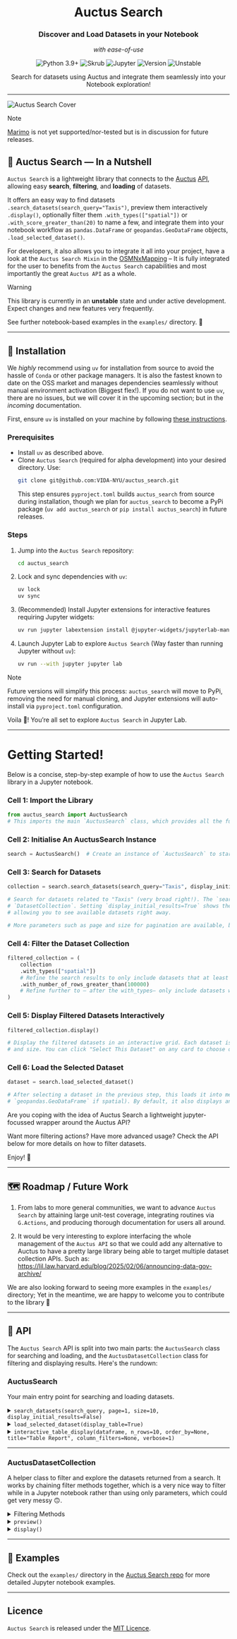 <div align="center">
   <h1>Auctus Search</h1>
   <h3>Discover and Load Datasets in your Notebook</h3>
    <p><i>with ease-of-use</i></p>
   <p>
      <img src="https://img.shields.io/static/v1?label=Python&message=3.9%2B&color=3776AB&style=for-the-badge&logo=python&logoColor=white" alt="Python 3.9+">
      <img src="https://img.shields.io/badge/Skrub-FF9800?style=for-the-badge&logo=scikit-learn&logoColor=white" alt="Skrub">
      <img src="https://img.shields.io/badge/Jupyter-F37626?style=for-the-badge&logo=jupyter&logoColor=white" alt="Jupyter">
      <img src="https://img.shields.io/badge/Version-0.1.0-red?style=for-the-badge" alt="Version">
      <img src="https://img.shields.io/badge/status-unstable-orange?style=for-the-badge" alt="Unstable">
   </p>
   <p>Search for datasets using Auctus and integrate them seamlessly into your Notebook exploration!</p>
</div>

---

![Auctus Search Cover](public/resources/auctus_search_main_cover.png)

> [!NOTE]
> [Marimo](https://github.com/marimo-team/marimo) is not yet supported/nor-tested but is in discussion for future
> releases.

## 🌆 Auctus Search –– In a Nutshell

`Auctus Search` is a lightweight library that connects to the
[Auctus](https://github.com/VIDA-NYU/auctus) [API](https://docs.auctus.vida-nyu.org/rest/),
allowing easy **search**, **filtering**, and **loading** of datasets.

It offers an easy way to find datasets `.search_datasets(search_query="Taxis")`, 
preview them interactively `.display()`, optionally filter them `.with_types(["spatial"])` or `.with_score_greater_than(20)` to name a few,
and integrate them into your notebook workflow
as `pandas.DataFrame` or `geopandas.GeoDataFrame` objects, `.load_selected_dataset()`.

For developers, it also allows you to integrate it all into your project, have a look at the `Auctus Search Mixin`
in the [OSMNxMapping](https://github.com/VIDA-NYU/OSMNXMapping) – It is fully integrated for the user to benefits from
the `Auctus Search` capabilities and most importantly the great `Auctus API` as a whole.

> [!WARNING]
> This library is currently in an **unstable** state and under active development.
> Expect changes and new features very frequently.


See further notebook-based examples in the `examples/` directory. 📓

---

## 🥐 Installation

We *highly* recommend using `uv` for installation from source to avoid the hassle of `Conda` or other package managers.
It is also the fastest known to date on the OSS market and manages dependencies seamlessly without manual environment
activation (Biggest flex!). If you do not want to use `uv`, there are no issues, but we will cover it in the upcoming
section; but in the *incoming* documentation.

First, ensure `uv` is installed on your machine by
following [these instructions](https://docs.astral.sh/uv/getting-started/installation/).

### Prerequisites

- Install `uv` as described above.
- Clone `Auctus Search` (required for alpha development) into your desired directory. Use:
  ```bash
  git clone git@github.com:VIDA-NYU/auctus_search.git
  ```
  This step ensures `pyproject.toml` builds `auctus_search` from source during installation, though we plan for
  `auctus_search` to become a PyPi package (`uv add auctus_search` or `pip install auctus_search`) in future releases.

### Steps

1. Jump into the `Auctus Search` repository:
   ```bash
   cd auctus_search
   ```
2. Lock and sync dependencies with `uv`:
   ```bash
   uv lock
   uv sync
   ```
3. (Recommended) Install Jupyter extensions for interactive features requiring Jupyter widgets:
   ```bash
   uv run jupyter labextension install @jupyter-widgets/jupyterlab-manager
   ```
4. Launch Jupyter Lab to explore `Auctus Search` (Way faster than running Jupyter without `uv`):
   ```bash
   uv run --with jupyter jupyter lab
   ```

> [!NOTE]  
> Future versions will simplify this process: `auctus_search` will move to PyPi, removing the need for manual cloning,
> and Jupyter extensions will auto-install via `pyproject.toml` configuration.

Voila 🥐! You’re all set to explore `Auctus Search` in Jupyter Lab.

---

# Getting Started!

Below is a concise, step-by-step example of how to use the `Auctus Search` library in a Jupyter notebook.

### **Cell 1: Import the Library**

```python
from auctus_search import AuctusSearch
# This imports the main `AuctusSearch` class, which provides all the functionality we'll use.
```

### **Cell 2: Initialise An AuctusSearch Instance**

```python
search = AuctusSearch()  # Create an instance of `AuctusSearch` to start searching for datasets. This object will handle all interactions with the Auctus API and dataset management.
```

### **Cell 3: Search for Datasets**

```python
collection = search.search_datasets(search_query="Taxis", display_initial_results=True)

# Search for datasets related to "Taxis" (very broad right!). The `search_datasets` method queries the Auctus API and returns a
# `DatasetCollection`. Setting `display_initial_results=True` shows the initial results interactively in the notebook,
# allowing you to see available datasets right away.

# More parameters such as page and size for pagination are available, but we'll stick to the defaults for now. Readers are instructed to check the API below for more details.
```

### **Cell 4: Filter the Dataset Collection**

```python
filtered_collection = (
    collection
    .with_types(["spatial"])  
    # Refine the search results to only include datasets that at least have a spatial component.
    .with_number_of_rows_greater_than(100000)
    # Refine further to – after the with_types– only include datasets with more than 100,000 rows.
)
```

### **Cell 5: Display Filtered Datasets Interactively**

```python
filtered_collection.display()

# Display the filtered datasets in an interactive grid. Each dataset is shown as a card with details like name, source,
# and size. You can click "Select This Dataset" on any card to choose one for further use.
```

### **Cell 6: Load the Selected Dataset**

```python
dataset = search.load_selected_dataset()

# After selecting a dataset in the previous step, this loads it into memory as a `pandas.DataFrame` (or
# `geopandas.GeoDataFrame` if spatial). By default, it also displays an interactive table preview of the dataset.
```

Are you coping with the idea of Auctus Search a lightweight jupyter-focussed wrapper around the Auctus API?

Want more filtering actions? Have more advanced usage? Check the API below for more details on how to filter datasets.

Enjoy! 🥐

---

## 🗺️ Roadmap / Future Work

1) From labs to more general communities, we want to advance `Auctus Search` by attaining large unit-test coverage,
   integrating routines via `G.Actions`, and producing thorough documentation for users all around.

2) It would be very interesting to explore interfacing the whole management of the `Auctus API` so that we could add any alternative to
   Auctus to have a pretty large library being able to target multiple dataset collection APIs. Such as: https://lil.law.harvard.edu/blog/2025/02/06/announcing-data-gov-archive/

We are also looking forward to seeing more examples in the `examples/` directory; Yet in the meantime,
we are happy to welcome you to contribute to the library 🎄

---

## 🌁 API

The `Auctus Search` API is split into two main parts: the `AuctusSearch` class for searching and loading, and the
`AuctusDatasetCollection` class for filtering and displaying results. Here's the rundown:

### AuctusSearch

Your main entry point for searching and loading datasets.

<details>
<summary><code>search_datasets(search_query, page=1, size=10, display_initial_results=False)</code></summary>

- **Purpose**: Searches the Auctus API for datasets matching your query.
- **Parameters**:
    - `search_query` (str or list): Search term(s) (e.g., "Taxis" or ["Taxis", "NYC"] –– Could be "Taxis NYC" too).
    - `page` (int, default=1): Page number of results. It is used for pagination. It also depends on the number of
      results per page and parameter `size`. If you put a high number into `size`, you will have fewer pages, and
      vice-versa, if you have a low number in `size`, you will have more pages.
    - `size` (int, default=10): Number of results per page.
    - `display_initial_results` (bool, default=False): If True, shows initial results in a Jupyter notebook cell.
- **Returns**: An `AuctusDatasetCollection` object containing the search results.
- **Example**:
  ```python
  from auctus_search import AuctusSearch
  search = AuctusSearch()
  collection = search.search_datasets(search_query="Taxis", page=1, size=100)  # This will show all Taxis data Auctus has without pagination but could take more time / while having a long scroll. If you do not like that, lower the number and play with the page parameter.
  ```

</details>

<details>
<summary><code>load_selected_dataset(display_table=True)</code></summary>

- **Purpose**: Downloads and loads the dataset you selected from the collection (i.e., after having clicked on
  `Select This Dataset`).
- **Parameters**:
    - `display_table` (bool, default=True): If True, shows a preview table using `Skrub`.
- **Returns**: A `pandas.DataFrame` or `geopandas.GeoDataFrame` (currently supports CSV; more formats coming soon!).
- **Raises**: `ValueError` if no dataset is selected.
- **Example**:
  ```python
  dataset = search.load_selected_dataset()  # Make sure to have selected a dataset before running this line otherwise it'll simply raise a ValueError.
  ```

</details>

<details>
<summary><code>interactive_table_display(dataframe, n_rows=10, order_by=None, title="Table Report", column_filters=None, verbose=1)</code></summary>

- **Purpose**: Displays an interactive table of your loaded dataset in Jupyter.
- **Parameters**:
    - `dataframe` (pandas.DataFrame or geopandas.GeoDataFrame): The dataset to display.
    - `n_rows` (int, default=10): Number of rows to show.
    - `order_by` (str or list, optional): Column(s) to sort by.
    - `title` (str, optional): Table title.
    - `column_filters` (dict, optional): Filters for columns (e.g., `{"city": {"eq": "NYC"}}`).
    - `verbose` (int, default=1): Verbosity level.
- **Returns**: Displays the table (no return value).
- **Example**:
  ```python
  search.interactive_table_display(dataset, n_rows=5, title="Taxis Data")
  ```

</details>

---

### AuctusDatasetCollection

A helper class to filter and explore the datasets returned from a search. It works by chaining filter methods together,
which is a very nice way to filter while in a Jupyter notebook rather than using only parameters, which could get very
messy 🙃.

<details>
<summary>Filtering Methods</summary>

- **`with_types(types)`**
    - **Purpose**: Filters datasets by dataset types. Available types are "spatial", "temporal", "numerical", "
      categorical".
    - **Parameters**:
        - `types` (list): List of desired types, e.g., `["spatial", "temporal"]`.
    - **Returns**: A new `AuctusDatasetCollection`.
    - **Example**:
      ```python
      filtered = collection.with_types(["spatial"])
      ```

- **`with_number_of_rows_greater_than(min_rows)`**
    - **Purpose**: Keeps datasets with more than `min_rows` rows.
    - **Parameters**:
        - `min_rows` (int): Minimum number of rows.
    - **Returns**: A new `AuctusDatasetCollection`.
    - **Example**:
      ```python
      filtered = collection.with_number_of_rows_greater_than(500)
      ```

- **`with_number_of_rows_less_than(max_rows)`**
    - **Purpose**: Keeps datasets with fewer than `max_rows` rows.
    - **Parameters**:
        - `max_rows` (int): Maximum number of rows.
    - **Returns**: A new `AuctusDatasetCollection`.

- **`with_number_of_rows_between(min_rows, max_rows)`**
    - **Purpose**: Filters datasets with rows between `min_rows` and `max_rows`.
    - **Parameters**:
        - `min_rows` (int): Minimum number of rows.
        - `max_rows` (int): Maximum number of rows.
    - **Returns**: A new `AuctusDatasetCollection`.

- **`with_number_of_columns_greater_than(min_columns)`**
    - **Purpose**: Keeps datasets with more than `min_columns` columns.
    - **Parameters**:
        - `min_columns` (int): Minimum number of columns.
    - **Returns**: A new `AuctusDatasetCollection`.

- **`with_number_of_columns_less_than(max_columns)`**
    - **Purpose**: Keeps datasets with fewer than `max_columns` columns.
    - **Parameters**:
        - `max_columns` (int): Maximum number of columns.
    - **Returns**: A new `AuctusDatasetCollection`.

- **`with_number_of_columns_between(min_columns, max_columns)`**
    - **Purpose**: Filters datasets with columns between `min_columns` and `max_columns`.
    - **Parameters**:
        - `min_columns` (int): Minimum number of columns.
        - `max_columns` (int): Maximum number of columns.
    - **Returns**: A new `AuctusDatasetCollection`.

- **`with_score_greater_than(min_score)`**
    - **Purpose**: Keeps datasets with a relevancy score above `min_score`.
    - **Parameters**:
        - `min_score` (int or float): Minimum score.
    - **Returns**: A new `AuctusDatasetCollection`.
    - **Example**:
      ```python
      filtered = collection.with_score_greater_than(20)
      ```

- **`with_score_less_than(max_score)`**
    - **Purpose**: Keeps datasets with a score below `max_score`. There is not much value to this method as the score is
      a relevancy score, and higher is better; yet it offers flexibility.
    - **Parameters**:
        - `max_score` (int or float): Maximum score.
    - **Returns**: A new `AuctusDatasetCollection`.

- **`with_score_between(min_score, max_score)`**
    - **Purpose**: Filters datasets with scores between `min_score` and `max_score`.
    - **Parameters**:
        - `min_score` (int or float): Minimum score.
        - `max_score` (int or float): Maximum score.
    - **Returns**: A new `AuctusDatasetCollection`.

</details>

<details>
<summary><code>preview()</code></summary>

- **Purpose**: Prints a summary of the dataset collection (search query, filters, and count).
- **Returns**: None (prints to console).
- **Example**:
  ```python
  filtered.preview()
  ```

</details>

<details>
<summary><code>display()</code></summary>

- **Purpose**: Shows an interactive grid of dataset cards in Jupyter for you to select one.
- **Returns**: None (displays in notebook).
- **Example**:
  ```python
  filtered.display()
  ```

</details>


---

## 📓 Examples

Check out the `examples/` directory in the [Auctus Search repo](https://github.com/VIDA-NYU/auctus_search) for more
detailed Jupyter notebook examples.

---

## Licence

`Auctus Search` is released under the [MIT Licence](./LICENCE).
